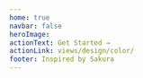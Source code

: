 ```yaml
---
home: true
navbar: false
heroImage: 
actionText: Get Started →
actionLink: views/design/color/
footer: Inspired by Sakura
---
```

<ClientOnly>
  <sakura-home/>
</ClientOnly>